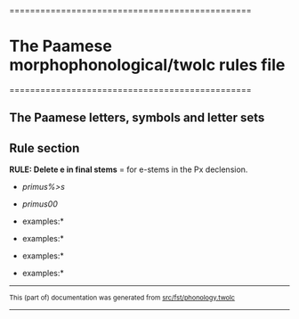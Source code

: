 =============================================== 
# The Paamese morphophonological/twolc rules file 
=============================================== 

## The Paamese letters, symbols and letter sets

## Rule section

**RULE: Delete e in final stems** =  for e-stems in the Px declension.

* *primus%>s*
* *primus00*

*  examples:*

*  examples:*

*  examples:*

*  examples:*

* * *

<small>This (part of) documentation was generated from [src/fst/phonology.twolc](https://github.com/giellalt/lang-pma/blob/main/src/fst/phonology.twolc)</small>

---

